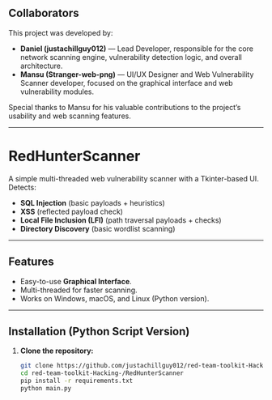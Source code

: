 ## Collaborators

This project was developed by:

- **Daniel (justachillguy012)** — Lead Developer, responsible for the core network scanning engine, vulnerability detection logic, and overall architecture.  
- **Mansu (Stranger-web-png)** — UI/UX Designer and Web Vulnerability Scanner developer, focused on the graphical interface and web vulnerability modules.

Special thanks to Mansu for his valuable contributions to the project’s usability and web scanning features.

---
# RedHunterScanner

A simple multi-threaded web vulnerability scanner with a Tkinter-based UI.  
Detects:
- **SQL Injection** (basic payloads + heuristics)
- **XSS** (reflected payload check)
- **Local File Inclusion (LFI)** (path traversal payloads + checks)
- **Directory Discovery** (basic wordlist scanning)

---

## Features
- Easy-to-use **Graphical Interface**.
- Multi-threaded for faster scanning.
- Works on Windows, macOS, and Linux (Python version).

---

## Installation (Python Script Version)
1. **Clone the repository:**
   ```bash
   git clone https://github.com/justachillguy012/red-team-toolkit-Hacking-.git
   cd red-team-toolkit-Hacking-/RedHunterScanner
   pip install -r requirements.txt
   python main.py
